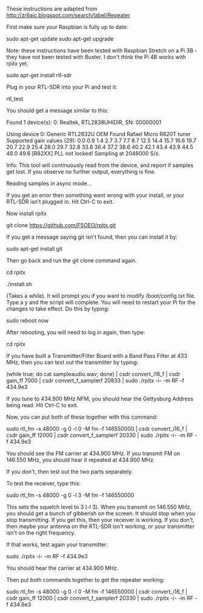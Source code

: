 These instructions are adapted from http://zr6aic.blogspot.com/search/label/Repeater

First make sure your Raspbian is fully up to date:

sudo apt-get update
sudo apt-get upgrade

Note: these instructions have been tested with Raspbian Stretch on a Pi 3B - they have not been tested with Buster.  I don't think the Pi 4B works with rpitx yet.

sudo apt-get install rtl-sdr

Plug in your RTL-SDR into your Pi and test it:

rtl_test

You should get a message similar to this:


Found 1 device(s):
  0:  Realtek, RTL2838UHIDIR, SN: 00000001

Using device 0: Generic RTL2832U OEM
Found Rafael Micro R820T tuner
Supported gain values (29): 0.0 0.9 1.4 2.7 3.7 7.7 8.7 12.5 14.4 15.7 16.6 19.7 20.7 22.9 25.4 28.0 29.7 32.8 33.8 36.4 37.2 38.6 40.2 42.1 43.4 43.9 44.5 48.0 49.6
[R82XX] PLL not locked!
Sampling at 2048000 S/s.

Info: This tool will continuously read from the device, and report if
samples get lost. If you observe no further output, everything is fine.

Reading samples in async mode...


If you get an error then something went wrong with your install, or your RTL-SDR isn't plugged in.  Hit Ctrl-C to exit.

Now install rpitx

git clone https://github.com/F5OEO/rpitx.git

If you get a message saying git isn't found, then you can install it by:

sudo apt-get install git

Then go back and run the git clone command again.

cd rpitx

./install.sh

(Takes a while). It will prompt you if you want to modify /boot/config.txt file. Type a y and the script will complete.  You will need to restart your Pi for the changes to take effect.  Do this by typing:

sudo reboot now

After rebooting, you will need to log in again, then type:

cd rpitx

If you have built a Transmitter/Filter Board with a Band Pass Filter at 433 MHz, then you can test out the transmitter by typing:

(while true; do cat sampleaudio.wav; done) | csdr convert_i16_f | csdr gain_ff 7000 | csdr convert_f_samplerf 20833 | sudo ./rpitx -i- -m RF -f 434.9e3

If you tune to 434.900 MHz NFM, you should hear the Gettysburg Address being read.  Hit Ctrl-C to exit.

Now, you can put both of these together with this command:

sudo rtl_fm -s 48000 -g 0 -l 0 -M fm -f 146550000 | csdr convert_i16_f | csdr gain_ff 12000 | csdr convert_f_samplerf 20330 | sudo ./rpitx -i- -m RF -f 434.9e3

You should see the FM carrier at 434.900 MHz.  If you transmit FM on 146.550 MHz, you should hear it repeated at 434.900 MHz.

If you don't, then test out the two parts separately.

To test the receiver, type this:

sudo rtl_fm -s 48000 -g 0 -l 3 -M fm -f 146550000

This sets the squelch level to 3 (-l 3).  When you transmit on 146.550 MHz, you should get a bunch of gibberish on the screen.  It should stop when you stop transmitting.  If you get this, then your receiver is working.  If you don't, then maybe your antenna on the RTL-SDR isn't working, or your transmitter isn't on the right frequency.

If that works, test again your transmitter:

sudo ./rpitx -i- -m RF -f 434.9e3

You should hear the carrier at 434.900 MHz.

Then put both commands together to get the repeater working:

sudo rtl_fm -s 48000 -g 0 -l 0 -M fm -f 146550000 | csdr convert_i16_f | csdr gain_ff 12000 | csdr convert_f_samplerf 20330 | sudo ./rpitx -i- -m RF -f 434.9e3



